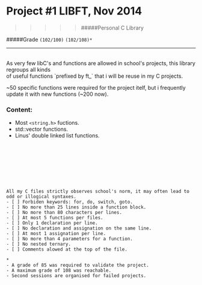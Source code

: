 # Project #1 LIBFT, Nov 2014
>>>>> #####Personal C Library

#####Grade ``(102/100)`` ``(102/108)*``
--------  -----------------------
<br>
As very few libC's and functions are allowed in school's projects,
this library regroups all kinds <BR>of useful functions `prefixed by ft_`
that i will be reuse in my C projects.
<br>

~50 specific functions were required for the project itelf, but i frequently update it with new functions (~200 now).
<br>

### Content:
* Most `<string.h>` fuctions.
* std::vector functions.
* Linus' double linked list functions.
<br><br><br><br><br><br><br><br>


```
All my C files strictly observes school's norm, it may often lead to odd or illogical syntaxes.
- [ ] Forbiden keywords: for, do, switch, goto.
- [ ] No more than 25 lines inside a function block.
- [ ] No more than 80 characters per lines.
- [ ] At most 5 functions per files.
- [ ] Only 1 declaration per line.  
- [ ] No declaration and assignation on the same line.
- [ ] At most 1 assignation per line.
- [ ] No more than 4 parameters for a function.
- [ ] No nested ternary.
- [ ] Comments alowed at the top of the file.
```
```
*
- A grade of 85 was required to validate the project.
- A maximum grade of 108 was reachable.
- Second sessions are organised for failed projects.
```
